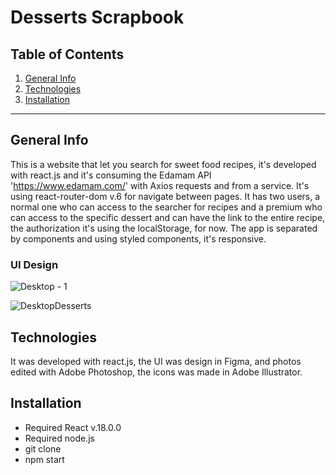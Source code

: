 Desserts Scrapbook
============

## Table of Contents
1. [General Info](#general-info)
2. [Technologies](#technologies)
3. [Installation](#installation)

***
## General Info

This is a website that let you search for sweet food recipes, it's developed with react.js and it's consuming the Edamam API 'https://www.edamam.com/' with Axios requests and from a service. It's using react-router-dom v.6 for navigate between pages. It has two users, a normal one who can access to the searcher for recipes and a premium who can access to the specific dessert and can have the link to the entire recipe, the authorization it's using the localStorage, for now. The app is separated by components and using styled components, it's responsive.

### UI Design
![Desktop - 1](https://user-images.githubusercontent.com/73828751/163795770-bb3f2b0b-0088-4a80-876f-60d8e2b7f29c.jpg)


![DesktopDesserts](https://user-images.githubusercontent.com/73828751/163796283-832ca5ee-9f3a-4aaf-9246-f017a60dab93.jpg)

## Technologies
It was developed with react.js, the UI was design in Figma, and photos edited with Adobe Photoshop, the icons was made in Adobe Illustrator. 

## Installation
- Required React v.18.0.0
- Required node.js
- git clone <repository>
- npm start

